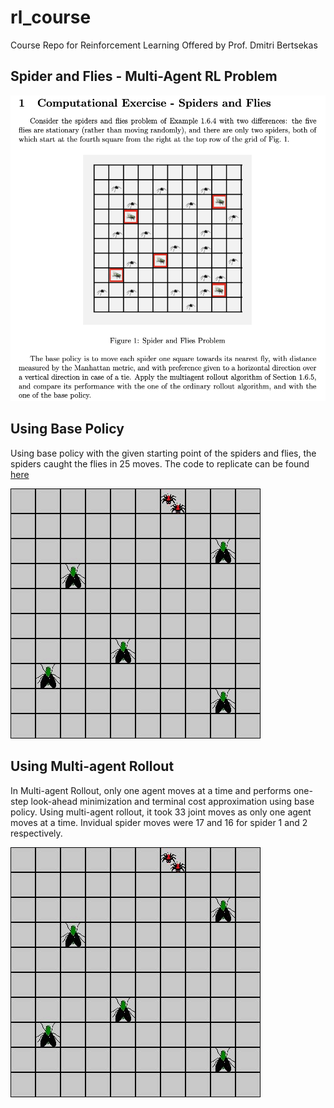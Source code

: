 # rl_course
Course Repo for Reinforcement Learning Offered by Prof. Dmitri Bertsekas

## Spider and Flies - Multi-Agent RL Problem

![problem](problem.png)

## Using Base Policy

Using base policy with the given starting point of the spiders and flies, the spiders caught the flies in 25 moves. The code to replicate can be found [here](/Spiders_Flies_MARL/)

![gif](/Spiders_Flies_MARL/animation.gif)


## Using Multi-agent Rollout

In Multi-agent Rollout, only one agent moves at a time and performs one-step look-ahead minimization and terminal cost approximation using base policy. Using multi-agent rollout, it took 33 joint moves as only one agent moves at a time. Invidual spider moves were 17 and 16 for spider 1 and 2 respectively. 

![gif2](/Spiders_Flies_MARL/multi_agent_rollout.gif)